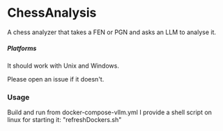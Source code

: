 # ChessAnalysis

A chess analyzer that takes a FEN or PGN and asks an LLM to analyse it.



##### Platforms

It should work with Unix and Windows.

Please open an issue if it doesn't. 

### Usage
Build and run from docker-compose-vllm.yml
I provide a shell script on linux for starting it: "refreshDockers.sh"




